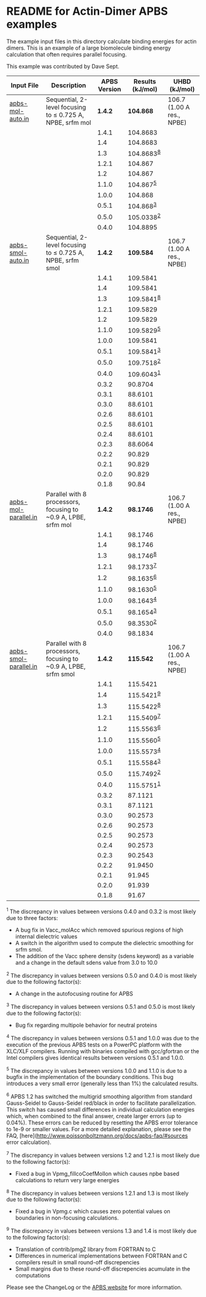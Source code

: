 README for Actin-Dimer APBS examples
====================================

The example input files in this directory calculate binding energies for actin dimers. This is an example of a large biomolecule binding energy calculation that often requires parallel focusing.

This example was contributed by Dave Sept.

Input File                          | Description | APBS Version | Results (kJ/mol) | UHBD (kJ/mol)
------------------------------------|-------------|--------------|------------------|--------------
[apbs-mol-auto.in](apbs-mol-auto.in)| Sequential, 2-level focusing to ≤ 0.725 A, NPBE, srfm mol| **1.4.2** | **104.868** | 106.7 (1.00 A res., NPBE)
| | |1.4.1 |104.8683
| | |1.4   |104.8683
| | |1.3 | 104.8683<sup>[8](#8)</sup>
| | |1.2.1 | 104.867
| | |1.2 |104.867
| | |1.1.0 |104.867<sup>[5](#5)</sup>
| | |1.0.0 |104.868
| | |0.5.1 |104.868<sup>[3](#3)</sup>
| | |0.5.0 | 105.0338<sup>[2](#2)</sup>
| | |0.4.0 |104.8895
[apbs-smol-auto.in](apbs-smol-auto.in) | Sequential, 2-level focusing to ≤ 0.725 A, NPBE, srfm smol | **1.4.2** | **109.584** | 106.7 (1.00 A res., NPBE)
| | |1.4.1 | 109.5841  
| | |1.4 |109.5841
| | |1.3 |109.5841<sup>[8](#8)</sup>
| | |1.2.1 |109.5829
| | |1.2 |109.5829
| | |1.1.0 |109.5829<sup>[5](#5)</sup>
| | |1.0.0 |109.5841
| | |0.5.1 |109.5841<sup>[3](#3)</sup>
| | |0.5.0 |109.7518<sup>[2](#2)</sup>
| | |0.4.0 |109.6043<sup>[1](#1)</sup>
| | |0.3.2 |90.8704
| | |0.3.1 |88.6101
| | |0.3.0 |88.6101
| | |0.2.6 |88.6101
| | |0.2.5 |88.6101
| | |0.2.4 |88.6101
| | |0.2.3 |88.6064
| | |0.2.2 |90.829
| | |0.2.1 |90.829
| | |0.2.0 |90.829
| | |0.1.8 |90.84
| [apbs-mol-parallel.in](apbs-mol-parallel.in) |Parallel with 8 processors, focusing to \~0.9 A, LPBE, srfm mol |**1.4.2**|**98.1746**|106.7 (1.00 A res., NPBE)
|||1.4.1|98.1746
|||1.4|98.1746
|||1.3|98.1746<sup>[8](#8)</sup>
|||1.2.1|98.1733<sup>[7](#7)</sup>
|||1.2|98.1635<sup>[6](#6)</sup>
|||1.1.0|98.1630<sup>[5](#5)</sup>
|||1.0.0|98.1643<sup>[4](#4)</sup>
|||0.5.1|98.1654<sup>[3](#3)</sup>
|||0.5.0|98.3530<sup>[2](#2)</sup>
|||0.4.0|98.1834
[apbs-smol-parallel.in](apbs-smol-parallel.in)|Parallel with 8 processors, focusing to \~0.9 A, LPBE, srfm smol|**1.4.2**|**115.542**|106.7 (1.00 A res., NPBE)
|||1.4.1|115.5421
|||1.4|115.5421<sup>[9](#9)</sup>
|||1.3|115.5422<sup>[8](#8)</sup>
|||1.2.1|115.5409<sup>[7](#7)</sup>
|||1.2|115.5563<sup>[6](#6)</sup>
|||1.1.0|115.5560<sup>[5](#5)</sup>
|||1.0.0|115.5573<sup>[4](#4)</sup>
|||0.5.1|115.5584<sup>[3](#3)</sup>
|||0.5.0|115.7492<sup>[2](#2)</sup>
|||0.4.0|115.5751<sup>[1](#1)</sup>
|||0.3.2|87.1121
|||0.3.1|87.1121
|||0.3.0|90.2573
|||0.2.6|90.2573
|||0.2.5|90.2573
|||0.2.4|90.2573
|||0.2.3|90.2543
|||0.2.2|91.9450
|||0.2.1|91.945
|||0.2.0|91.939
|||0.1.8|91.67

<a name=1></a><sup>1</sup> The discrepancy in values between versions 0.4.0 and 0.3.2 is most likely due to three factors:

-   A bug fix in Vacc\_molAcc which removed spurious regions of high internal dielectric values
-   A switch in the algorithm used to compute the dielectric smoothing for srfm smol.
-   The addition of the Vacc sphere density (sdens keyword) as a variable and a change in the default sdens value from 3.0 to 10.0

<a name=2></a><sup>2</sup> The discrepancy in values between versions 0.5.0 and 0.4.0 is most likely due to the following factor(s):

-   A change in the autofocusing routine for APBS

<a name=3></a><sup>3</sup> The discrepancy in values between versions 0.5.1 and 0.5.0 is most likely due to the following factor(s):

-   Bug fix regarding multipole behavior for neutral proteins

<a name=4></a><sup>4</sup> The discrepancy in values between versions 0.5.1 and 1.0.0 was due to the execution of the previous APBS tests on a PowerPC platform with the XLC/XLF compilers. Running with binaries compiled with gcc/gfortran or the Intel compilers gives identical results between versions 0.5.1 and 1.0.0.

<a name=5></a><sup>5</sup> The discrepancy in values between versions 1.0.0 and 1.1.0 is due to a bugfix in the implementation of the boundary conditions. This bug introduces a very small error (generally less than 1%) the calculated results.

<a name=6></a><sup>6</sup> APBS 1.2 has switched the multigrid smoothing algorithm from standard Gauss-Seidel to Gauss-Seidel red/black in order to facilitate parallelization. This switch has caused small differences in individual calculation energies which, when combined to the final answer, create larger errors (up to 0.04%). These errors can be reduced by resetting the APBS error tolerance to 1e-9 or smaller values. For a more detailed explanation, please see the FAQ, [here](http://www.poissonboltzmann.org/docs/apbs-faq/#sources error calculation).

<a name=7></a><sup>7</sup> The discrepancy in values between versions 1.2 and 1.2.1 is most likely due to the following factor(s):

-   Fixed a bug in Vpmg\_fillcoCoefMolIon which causes npbe based calculations to return very large energies

<a name=8></a><sup>8</sup> The discrepancy in values between versions 1.2.1 and 1.3 is most likely due to the following factor(s):

-   Fixed a bug in Vpmg.c which causes zero potential values on boundaries in non-focusing calculations.

<a name=9></a><sup>9</sup> The discrepancy in values between versions 1.3 and 1.4 is most likely due to the following factor(s):

-   Translation of contrib/pmgZ library from FORTRAN to C
-   Differences in numerical implementations between FORTRAN and C compilers result in small round-off discrepencies
-   Small margins due to these round-off discrepencies acumulate in the computations

Please see the ChangeLog or the [APBS website](http://www.poissonboltzmann.org/) for more information.

